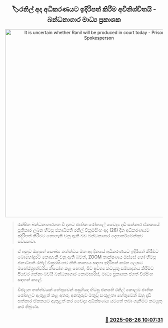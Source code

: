 <p align='center'><b><h2 align='center' title='It is uncertain whether Ranil will be produced in court today - Prison Media Spokesperson'>🏷රනිල් අද අධිකරණයට ඉදිරිපත් කිරීම අවිනිශ්චිතයි - බන්ධනාගාර මාධ්‍ය ප්‍රකාශක</h2></b></p>
<p align='center'><img src='https://helakuru.sgp1.cdn.digitaloceanspaces.com/esana/images/lib/ranil-kl.jpg' width='600' alt='It is uncertain whether Ranil will be produced in court today - Prison Media Spokesperson'></p>

> රක්ෂිත බන්ධනාගාරගත වී දැනට ජාතික රෝහලේ වෛද්‍ය දැඩි සත්කාර ඒකකයේ ප්‍රතිකාර ලබන හිටපු ජනාධිපති රනිල් වික්‍රමසිංහ අද (26) දින අධිකරණයට ඉදිරිපත් කිරීමට නොහැකි වනු ඇති බව බන්ධනාගාර දෙපාර්තමේන්තුව පවසනවා.

> ඒ අනුව ඔහුගේ සෞඛ්‍ය තත්ත්වය මත අද දිනයේ අධිකරණයට ඉදිරිපත් කිරීමට බොහෝදුරට නොහැකි වනු ඇති බවත්, ZOOM තාක්ෂණය ඔස්සේ හෝ හිටපු ජනාධිපති රනිල් වික්‍රමසිංහව නීති කෘත්‍යය සඳහා ඉදිරිපත් කරන ලෙසට මහේස්ත්‍රාත්වරිය නියෝග කළ හොත්, ඊට අවශ්‍ය කටයුතු සම්පාදනය කිරීමට පියවර ගන්නා බවයි බන්ධනාගාර කොමසාරිස්, මාධ්‍ය ප්‍රකාශක ජගත් වීරසිංහ සඳහන් කළේ.

> විජලන තත්ත්වයක් හේතුවෙන් පසුගියදා හිටපු ජනපති රනිල් කොළඹ ජාතික රෝහලට ඇතුළත් කළ අතර, අනතුරුව මතුවූ සංකූලතා හේතුවෙන් ඔහු දැඩි සත්කාර ඒකකයට ඇතුළත් කර වෛද්‍ය අධීක්ෂණය යටතේ තබා ගැනිමට කටයුතු කර තිබුණා.



<h3 align='right'><a href='https://www.helakuru.lk/esana/p/113056/'>📅 2025-08-26 10:07:31</a></h3>
